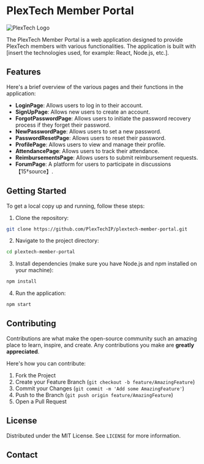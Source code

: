 # PlexTech Member Portal

![PlexTech Logo](https://plextech.berkeley.edu/) <!-- You can replace 'logo-url' with the actual url of your logo -->

The PlexTech Member Portal is a web application designed to provide PlexTech members with various functionalities. The application is built with [insert the technologies used, for example: React, Node.js, etc.].

## Features

Here's a brief overview of the various pages and their functions in the application:

- **LoginPage**: Allows users to log in to their account.
- **SignUpPage**: Allows new users to create an account.
- **ForgotPasswordPage**: Allows users to initiate the password recovery process if they forget their password.
- **NewPasswordPage**: Allows users to set a new password.
- **PasswordResetPage**: Allows users to reset their password.
- **ProfilePage**: Allows users to view and manage their profile.
- **AttendancePage**: Allows users to track their attendance.
- **ReimbursementsPage**: Allows users to submit reimbursement requests.
- **ForumPage**: A platform for users to participate in discussions【15†source】.

## Getting Started

To get a local copy up and running, follow these steps:

1. Clone the repository:

```bash
git clone https://github.com/PlexTechIP/plextech-member-portal.git
```

2. Navigate to the project directory:

```bash
cd plextech-member-portal
```

3. Install dependencies (make sure you have Node.js and npm installed on your machine):

```bash
npm install
```

4. Run the application:

```bash
npm start
```

## Contributing

Contributions are what make the open-source community such an amazing place to learn, inspire, and create. Any contributions you make are **greatly appreciated**.

Here's how you can contribute:

1. Fork the Project
2. Create your Feature Branch (`git checkout -b feature/AmazingFeature`)
3. Commit your Changes (`git commit -m 'Add some AmazingFeature'`)
4. Push to the Branch (`git push origin feature/AmazingFeature`)
5. Open a Pull Request

## License

Distributed under the MIT License. See `LICENSE` for more information.

## Contact
